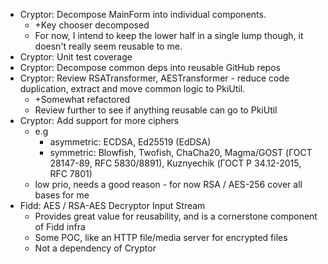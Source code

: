 - Cryptor: Decompose MainForm into individual components.
  - +Key chooser decomposed
  - For now, I intend to keep the lower half in a single lump though, it doesn't really seem reusable to me.
- Cryptor: Unit test coverage
- Cryptor: Decompose common deps into reusable GitHub repos
- Cryptor: Review RSATransformer, AESTransformer - reduce code duplication, extract and move common logic to PkiUtil.
  - +Somewhat refactored
  - Review further to see if anything reusable can go to PkiUtil
- Cryptor: Add support for more ciphers
  - e.g
    - asymmetric: ECDSA, Ed25519 (EdDSA) 
    - symmetric: Blowfish, Twofish, ChaCha20, Magma/GOST (ГОСТ 28147-89, RFC 5830/8891), Kuznyechik (ГОСТ Р 34.12-2015, RFC 7801)
  - low prio, needs a good reason - for now RSA / AES-256 cover all bases for me
- Fidd: AES / RSA-AES Decryptor Input Stream
  - Provides great value for reusability, and is a cornerstone component of Fidd infra
  - Some POC, like an HTTP file/media server for encrypted files
  - Not a dependency of Cryptor
